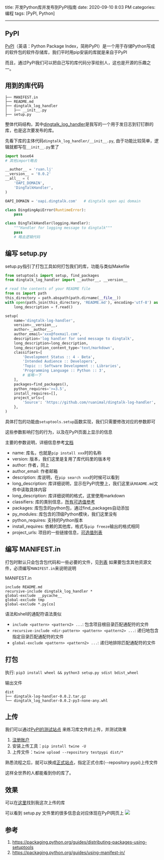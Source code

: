 title: 开发Python库并发布到PyPI指南
date: 2020-09-10 8:03 PM
categories: 编程
tags: [PyPI, Python]

---

## PyPI
[PyPI](https://pypi.org/)（英语：Python Package Index，简称PyPI）是一个用于存储Python写成的软件包的软件存储库，我们平时用pip安装的库就是来自于PyPI

而且，通过PyPI我们可以把自己写的库代码分享给别人，这也是开源的乐趣之一。
<!--more-->

## 用到的库代码

```
├── MANIFEST.in
├── README.md
├── dingtalk_log_handler
│   ├── __init__.py
├── setup.py
```
整体代码结构，其中[dingtalk_log_handler](https://github.com/ruanimal/dingtalk-log-handler)是我写的一个用于发日志到钉钉群的库，也是这次要发布的库。

先看下库的主体代码`dingtalk_log_handler/__init__.py`, 由于功能比较简单，逻辑就都写在`__init__.py`里了

```python
import base64
# 其他import略去

__author__ = 'ruan.lj'
__version__ = '0.0.2'
__all__ = (
    'OAPI_DOMAIN',
    'DingTalkHandler',
)

OAPI_DOMAIN = 'oapi.dingtalk.com'   # dingtalk open api domain

class DingdingApiError(RuntimeError):
    pass

class DingTalkHandler(logging.Handler):
    """Handler for logging message to dingtalk"""
    pass
    # 略去逻辑代码
```

## 编写 setup.py
setup.py指引了打包工具如何打包我们的库，功能与类似Makefile

```python
from setuptools import setup, find_packages
from dingtalk_log_handler import __author__, __version__

# read the contents of your README file
from os import path
this_directory = path.abspath(path.dirname(__file__))
with open(path.join(this_directory, 'README.md'), encoding='utf-8') as f:
    long_description = f.read()

setup(
    name='dingtalk-log-handler',
    version=__version__,
    author=__author__,
    author_email='xxx@foxmail.com',
    description='log handler for send message to dingtalk',
    long_description=long_description,
    long_description_content_type='text/markdown',
    classifiers=[
        'Development Status :: 4 - Beta',
        'Intended Audience :: Developers',
        'Topic :: Software Development :: Libraries',
        'Programming Language :: Python :: 3',
        # 省略一下
    ],
    packages=find_packages(),
    python_requires='>=3.5',
    install_requires=[],
    project_urls={
        'Source': 'https://github.com/ruanimal/dingtalk-log-handler',
    },
)
```

具体打包的功能由`setuptools.setup`函数实现，我们只需要修改对应的参数即可

这些参数影响打包的行为，以及在PyPI页面上显示的信息

主要的参数说明，详细信息参考[文档](https://packaging.python.org/guides/distributing-packages-using-setuptools)
- name: 库名，也就是`pip install xxx`时的名称
- version: 版本，我们这里是复用了库代码里的版本号
- author: 作者，同上
- author_email: 作者邮箱
- description: 库说明，在`pip search xxx`的时候可以看到
- long_description: 库详细说明，显示在PyPI完整上，我们这里从`README.md`文件中读取具体内容
- long_description: 库详细说明的格式，这里使用markdown
- classifiers: 库的类别信息，[所有可选值参考](https://pypi.org/classifiers/)
- packages: 库包含的python包，通过find_packages自动添加
- py_modules: 库包含的顶级Python模块，我们这里没有
- python_requires: 支持的Python版本
- install_requires: 依赖的其他库，格式与`pip freeze`输出的格式相同
- project_urls: 项目的一些链接信息，[可选值列表](https://packaging.python.org/guides/distributing-packages-using-setuptools/?#project-urls)

## 编写 MANIFEST.in
打包时默认只会包含包代码和一些必要的文件，见[列表](https://packaging.python.org/guides/using-manifest-in/#how-files-are-included-in-an-sdist)
如果要包含其他资源文件，必须编写`MANIFEST.in`来说明说明

MANIFEST.in
```
include README.md
recursive-include dingtalk_log_handler *
global-exclude __pycache__
global-exclude tmp
global-exclude *.py[co]
```

语法和shell的通配符语法类似
- `include <pattern> <pattern2> ...`: 包含项目根目录匹配通配符的文件
- `recursive-include <dir-pattern> <pattern> <pattern2> ...`: 递归地包含指定目录匹配通配符的文件
- `global-exclude <pattern> <pattern2> ...`: 递归地排除匹配通配符的文件


## 打包
执行: `pip3 install wheel && python3 setup.py sdist bdist_wheel`

输出文件
```
dist
├── dingtalk-log-handler-0.0.2.tar.gz
└── dingtalk_log_handler-0.0.2-py3-none-any.whl
```

## 上传
我们可以通过[PyPI的测试站点](https://test.pypi.org) 来练习库文件的上传，并测试效果

1. [注册账户](https://test.pypi.org/account/register/)
2. 安装上传工具：`pip install twine -U`
3. 上传文件：`twine upload --repository testpypi dist/*`

熟悉流程之后，就可以换成[正式站点](https://pypi.org)，指定正式仓库(--repository pypi)上传文件

这样全世界的人都能看到你的库了。

## 效果
可以在[这里](https://pypi.org/project/dingtalk-log-handler/)找到我这次上传的库

可以看到 setup.py 文件里的很多信息会对应体现在PyPI网页上
![](https://image.ponder.work/mweb/2020-09-11-15997969319299.jpg)

## 参考
1. https://packaging.python.org/guides/distributing-packages-using-setuptools
2. https://packaging.python.org/guides/using-manifest-in/
